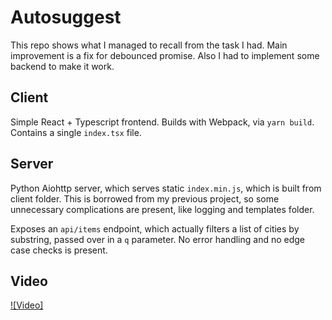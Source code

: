 # Autosuggest

This repo shows what I managed to recall from the task I had.
Main improvement is a fix for debounced promise.
Also I had to implement some backend to make it work.

## Client

Simple React + Typescript frontend. Builds with Webpack, via `yarn build`.
Contains a single `index.tsx` file.

## Server

Python Aiohttp server, which serves static `index.min.js`, which is built from client folder.
This is borrowed from my previous project, so some unnecessary complications are present, like logging and templates folder.

Exposes an `api/items` endpoint, which actually filters a list of cities by substring, passed over in a `q` parameter. No error handling and no edge case checks is present.

## Video

[![Video]]({recording.mov} "Video")
